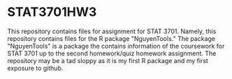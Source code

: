 # STAT3701HW3

This repository contains files for assignment for STAT 3701. Namely, this repository contains files for the R package "NguyenTools."
The package "NguyenTools" is a package the contains information of the coursework for STAT 3701 up to the second homework/quiz homework assignment. The repository may be a tad sloppy as it is my first R package and my first exposure to github.
